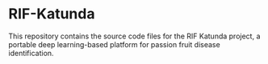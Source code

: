 # RIF-Katunda
This repository contains the source code files for the RIF Katunda project, a portable deep learning-based platform for passion fruit disease identification.
